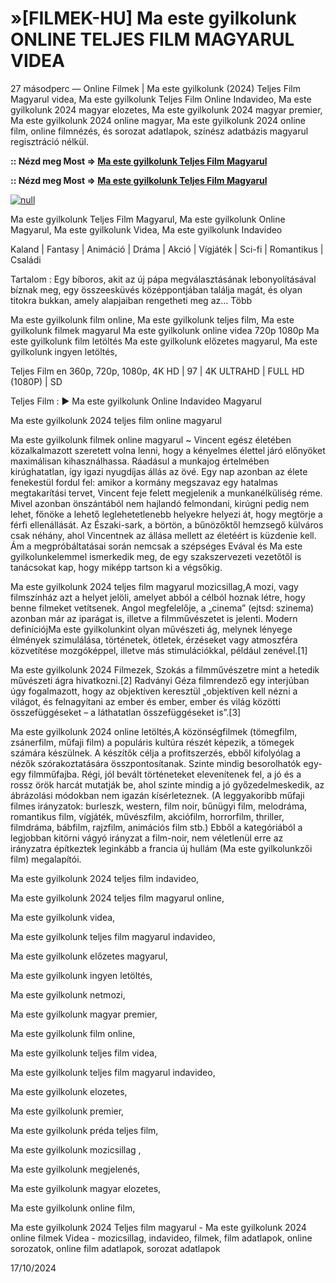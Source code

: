# »[FILMEK-HU] Ma este gyilkolunk ONLINE TELJES FILM MAGYARUL VIDEA

27 másodperc — Online Filmek | Ma este gyilkolunk (2024) Teljes Film Magyarul videa, Ma este gyilkolunk Teljes Film Online Indavideo, Ma este gyilkolunk 2024 magyar elozetes, Ma este gyilkolunk 2024 magyar premier, Ma este gyilkolunk 2024 online magyar, Ma este gyilkolunk 2024 online film, online filmnézés, és sorozat adatlapok, színész adatbázis magyarul regisztráció nélkül.

**:: Nézd meg Most => [Ma este gyilkolunk Teljes Film Magyarul](https://t.co/LvNcs923yu)**

**:: Nézd meg Most => [Ma este gyilkolunk Teljes Film Magyarul](https://t.co/LvNcs923yu)**

[![null](https://static.wixstatic.com/media/855a25_043b5abeb4ae4d35ac003198e7fe56ed~mv2.gif)](https://t.co/LvNcs923yu)

Ma este gyilkolunk Teljes Film Magyarul, Ma este gyilkolunk Online Magyarul, Ma este gyilkolunk Videa, Ma este gyilkolunk Indavideo

Kaland | Fantasy | Animáció | Dráma | Akció | Vígjáték | Sci-fi | Romantikus | Családi

Tartalom : Egy bíboros, akit az új pápa megválasztásának lebonyolításával bíznak meg, egy összeesküvés középpontjában találja magát, és olyan titokra bukkan, amely alapjaiban rengetheti meg az… Több

Ma este gyilkolunk film online,
Ma este gyilkolunk teljes film,
Ma este gyilkolunk filmek magyarul
Ma este gyilkolunk online videa 720p 1080p
Ma este gyilkolunk film letöltés
Ma este gyilkolunk előzetes magyarul,
Ma este gyilkolunk ingyen letöltés,

Teljes Film en 360p, 720p, 1080p, 4K HD | 97 | 4K ULTRAHD | FULL HD (1080P) | SD

Teljes Film : ▶️ Ma este gyilkolunk Online Indavideo Magyarul

Ma este gyilkolunk 2024 teljes film online magyarul

Ma este gyilkolunk filmek online magyarul ~ Vincent egész életében közalkalmazott szeretett volna lenni, hogy a kényelmes élettel járó előnyöket maximálisan kihasználhassa. Ráadásul a munkajog értelmében kirúghatatlan, így igazi nyugdíjas állás az övé. Egy nap azonban az élete fenekestül fordul fel: amikor a kormány megszavaz egy hatalmas megtakarítási tervet, Vincent feje felett megjelenik a munkanélküliség réme. Mivel azonban önszántából nem hajlandó felmondani, kirúgni pedig nem lehet, főnöke a lehető leglehetetlenebb helyekre helyezi át, hogy megtörje a férfi ellenállását. Az Északi-sark, a börtön, a bűnözőktől hemzsegő külváros csak néhány, ahol Vincentnek az állása mellett az életéért is küzdenie kell. Ám a megpróbáltatásai során nemcsak a szépséges Evával és Ma este gyilkolunkelemmel ismerkedik meg, de egy szakszervezeti vezetőtől is tanácsokat kap, hogy miképp tartson ki a végsőkig.

Ma este gyilkolunk 2024 teljes film magyarul mozicsillag,A mozi, vagy filmszínház azt a helyet jelöli, amelyet abból a célból hoznak létre, hogy benne filmeket vetítsenek. Angol megfelelője, a „cinema” (ejtsd: szinema) azonban már az iparágat is, illetve a filmművészetet is jelenti. Modern definíciójMa este gyilkolunkint olyan művészeti ág, melynek lényege élmények szimulálása, történetek, ötletek, érzéseket vagy atmoszféra közvetítése mozgóképpel, illetve más stimulációkkal, például zenével.[1]

Ma este gyilkolunk 2024 Filmezek, Szokás a filmművészetre mint a hetedik művészeti ágra hivatkozni.[2] Radványi Géza filmrendező egy interjúban úgy fogalmazott, hogy az objektíven keresztül „objektíven kell nézni a világot, és felnagyítani az ember és ember, ember és világ közötti összefüggéseket – a láthatatlan összefüggéseket is”.[3]

Ma este gyilkolunk 2024 online letöltés,A közönségfilmek (tömegfilm, zsánerfilm, műfaji film) a populáris kultúra részét képezik, a tömegek számára készülnek. A készítők célja a profitszerzés, ebből kifolyólag a nézők szórakoztatására összpontosítanak. Szinte mindig besorolhatók egy-egy filmműfajba. Régi, jól bevált történeteket elevenítenek fel, a jó és a rossz örök harcát mutatják be, ahol szinte mindig a jó győzedelmeskedik, az ábrázolási módokban nem igazán kísérleteznek. (A leggyakoribb műfaji filmes irányzatok: burleszk, western, film noir, bűnügyi film, melodráma, romantikus film, vígjáték, művészfilm, akciófilm, horrorfilm, thriller, filmdráma, bábfilm, rajzfilm, animációs film stb.) Ebből a kategóriából a legjobban kitörni vágyó irányzat a film-noir, nem véletlenül erre az irányzatra építkeztek leginkább a francia új hullám (Ma este gyilkolunkzői film) megalapítói.

Ma este gyilkolunk 2024 teljes film indavideo,

Ma este gyilkolunk 2024 teljes film magyarul online,

Ma este gyilkolunk videa,

Ma este gyilkolunk teljes film magyarul indavideo,

Ma este gyilkolunk előzetes magyarul,

Ma este gyilkolunk ingyen letöltés,

Ma este gyilkolunk netmozi,

Ma este gyilkolunk magyar premier,

Ma este gyilkolunk film online,

Ma este gyilkolunk teljes film videa,

Ma este gyilkolunk teljes film magyarul indavideo,

Ma este gyilkolunk elozetes,

Ma este gyilkolunk premier,

Ma este gyilkolunk préda teljes film,

Ma este gyilkolunk mozicsillag ,

Ma este gyilkolunk megjelenés,

Ma este gyilkolunk magyar elozetes,

Ma este gyilkolunk online film,

Ma este gyilkolunk 2024 Teljes film magyarul - Ma este gyilkolunk 2024 online filmek Videa - mozicsillag, indavideo, filmek, film adatlapok, online sorozatok, online film adatlapok, sorozat adatlapok

17/10/2024
